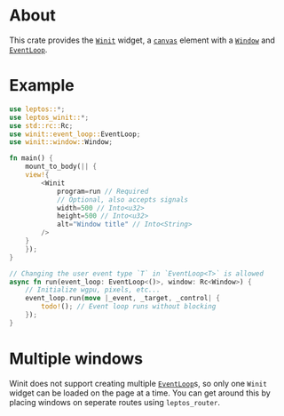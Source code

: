 # About
This crate provides the [`Winit`](crate::Winit) widget,
a [`canvas`](leptos::html::Canvas) element with a
[`Window`](winit::window::Window) and
[`EventLoop`](winit::event_loop::EventLoop).

# Example
```rust
use leptos::*;
use leptos_winit::*;
use std::rc::Rc;
use winit::event_loop::EventLoop;
use winit::window::Window;

fn main() {
    mount_to_body(|| {
    view!{
        <Winit
            program=run // Required
            // Optional, also accepts signals
            width=500 // Into<u32>
            height=500 // Into<u32>
            alt="Window title" // Into<String>
        />
    }
    });
}

// Changing the user event type `T` in `EventLoop<T>` is allowed
async fn run(event_loop: EventLoop<()>, window: Rc<Window>) {
    // Initialize wgpu, pixels, etc...
    event_loop.run(move |_event, _target, _control| {
        todo!(); // Event loop runs without blocking
    });
}
```
# Multiple windows
Winit does not support creating multiple
[`EventLoop`](winit::event_loop::EventLoop)s, so
only one `Winit` widget can be loaded on the page at a
time. You can get around this by placing windows on
seperate routes using `leptos_router`.
